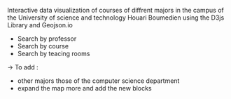 Interactive data visualization of courses of diffrent majors in the campus of the University of science and technology Houari Boumedien using the D3js Library and Geojson.io

* Search by professor
* Search by course
* Search by teacing rooms

&rarr; To add : 
* other majors those of the computer science department
* expand the map more and add the new blocks
